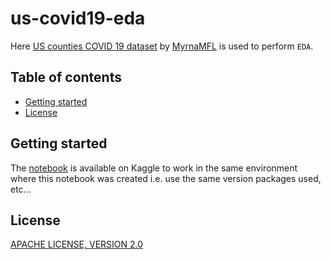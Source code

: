 # us-covid19-eda

Here [US counties COVID 19 dataset](https://www.kaggle.com/fireballbyedimyrnmom/us-counties-covid-19-dataset) by [MyrnaMFL](https://www.kaggle.com/fireballbyedimyrnmom) is used to perform `EDA`.

## Table of contents

- [Getting started](#getting-started)
- [License](#license)

## Getting started

The [notebook](https://www.kaggle.com/akashsdas/us-covid19-eda) is available on Kaggle to work in the same environment where this notebook was created i.e. use the same version packages used, etc...

## License

[APACHE LICENSE, VERSION 2.0](./LICENSE)
